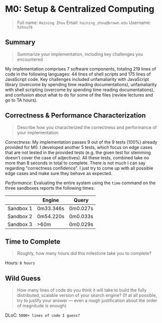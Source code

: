 # M0: Setup & Centralized Computing
> Full name: `Haining Zhou`
> Email:  `haining_zhou@brown.edu`
> Username:  `hzhou76`

## Summary
> Summarize your implementation, including key challenges you encountered

My implementation comprises 7 software components, totaling 219 lines of code in the following languages: 44 lines of shell scripts and 175 lines of JavaScript code. Key challenges included unfamaliarity with JavaScript library (overcome by spending time reading documentations), unfamaliarity with shell scripting (overcome by spending time reading documentations), and confusion about what to do for some of the files (review lectures and go to TA hours).

## Correctness & Performance Characterization
> Describe how you characterized the correctness and performance of your implementation

*Correctness*: My implementation passes 9 out of the 9 tests (100%) already provided for M0. I developed another 5 tests, which focus on edge cases that are not tested in the provided tests (e.g. the given test for stemming doesn't cover the case of adjectives). All these tests, combined take no more than 8 seconds in total to complete. There is not much I can say regarding "correctness confidence". I just try to come up with all possible edge cases and make sure they behave as expected.

*Performance*: Evaluating the entire system using the `time` command on the three sandboxes reports the following times:

|           | Engine   | Query    |
| --------- | -------- | -------- |
| Sandbox 1 | 0m33.346s| 0m0.027s |
| Sandbox 2 | 0m54.220s| 0m0.033s |
| Sandbox 3 | >60m     | 0m0.029s |

## Time to Complete
> Roughly, how many hours did this milestone take you to complete?

Hours: `8 hours`

## Wild Guess
> How many lines of code do you think it will take to build the fully distributed, scalable version of your search engine? (If at all possible, try to justify your answer — even a rough justification about the order of magnitude is enough)

DLoC: `5000+ lines of code I guess?`

